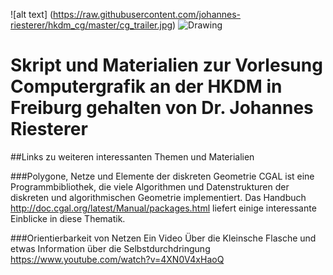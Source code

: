 ![alt text] (https://raw.githubusercontent.com/johannes-riesterer/hkdm_cg/master/cg_trailer.jpg)
<img src="https://raw.githubusercontent.com/johannes-riesterer/computergrafik_script/master/images/clown_fish.jpg" alt="Drawing"/>

# Skript und Materialien zur Vorlesung Computergrafik an der HKDM in Freiburg gehalten von Dr. Johannes Riesterer

##Links zu weiteren interessanten Themen und Materialien

###Polygone, Netze und Elemente der diskreten Geometrie
CGAL ist eine Programmbibliothek, die viele Algorithmen und Datenstrukturen der diskreten und algorithmischen Geometrie implementiert. Das Handbuch 
http://doc.cgal.org/latest/Manual/packages.html
liefert einige interessante Einblicke in diese Thematik.

###Orientierbarkeit von Netzen
Ein Video Über die Kleinsche Flasche und etwas Information über die Selbstdurchdringung
https://www.youtube.com/watch?v=4XN0V4xHaoQ

